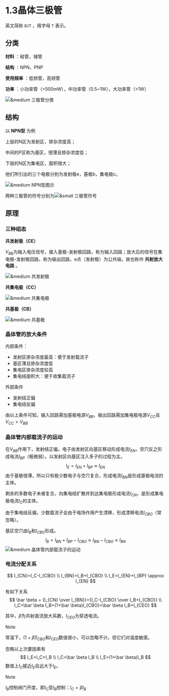 # 1.3晶体三极管

英文简称 `BJT` ，用字母 `T` 表示。

## 分类

**材料** ：硅管，锗管

**结构** ：NPN，PNP

**使用频率** ：低频管，高频管

**功率** ：小功率管（<500mW），中功率管（0.5~1W），大功率管（>1W）

![&medium 三极管分类](./images/三极管分类.png)

## 结构

以 **NPN型** 为例

上层的N区为发射区，掺杂浓度高；

中间的P区称为基区，很薄且掺杂浓度低；

下层的N区为集电区，面积很大；

他们所引出的三个电极分别为发射极e，基极b，集电极c。

![&medium NPN型图示](./images/NPN型图示.png)

两种三极管的符号分别为![&small 三极管符号](./images/三极管符号.png)

## 原理

### 三种组态



**共发射极（CE）**

$V_{BB}$为输入电压信号，接入基极-发射极回路，称为输入回路；放大后的信号在集电极-发射极回路，称为输出回路，e点（发射极）为公共端，故也称作 **共射放大电路** 。

![&medium 共发射极](./images/共发射极.png)

**共集电极（CC）**

![&medium 共集电极](./images/共集电极.png)

**共基极（CB）**



![&medium 共基极](./images/共基极.png)

### 晶体管的放大条件

内部条件：

- 发射区掺杂浓度最高：便于发射载流子
- 基区薄且掺杂浓度低
- 集电区掺杂浓度较高
- 集电结面积大：便于收集载流子

外部条件

- 发射结正偏
- 集电结反偏

由以上条件可知，输入回路需加基极电源$V_{BB}$，输出回路需加集电极电源$V_{CC}$且$V_{CC}>V_{BB}$

### 晶体管内部载流子的运动

在$V_{BB}$作用下，发射结正偏，电子由发射区向基区移动形成电流$I_{EN}$，空穴反之形成电流$I_{BP}$（极微弱）。以发射区向基区注入多子的过程为主。
$$
I_E=I_{EN}+I_{BP} \approx I_{EN}
$$
由于基极很薄，所以只有极少数电子与空穴复合，形成电流$I_{BN}$是形成基极电流的主体。

剩余的多数电子未被复合，向集电结扩散并到达集电极形成电流$I_{CN}$，是形成集电极电流$I_C$的主体。

由于集电结反偏，少数载流子会由于电场作用产生漂移，形成漂移电流$I_{CBO}$（常忽略）。

基区空穴由$I_B$和$I_{CBO}$形成。
$$
I_B=I_{BN}+I_{BP}-I_{CBO} \approx I_{BN} - I_{CBO} \approx I_{BN}
$$
![&medium 晶体管内部载流子的运动](./images/晶体管内部载流子的运动.png)

### 电流分配关系

$$
I_{CN}=I_C-I_{CBO} \\
I_{BN}=I_B+I_{CBO} \\
I_E=I_{EN}+I_{BP} \approx I_{EN}
$$

有如下关系
$$
\bar \beta = {I_{CN} \over I_{BN}}={I_C-I_{CBO} \over I_B+I_{CBO}} \\
I_C=\bar \beta I_B+(1+\bar \beta)I_{CBO}=\bar \beta I_B+I_{CEO}
$$


其中，$\bar \beta$为共射直流放大系数，$I_{CEO}$为穿透电流。

> [!note]
>
> 常温下，$(1+\bar \beta)I_{CBO}$和$I_{CEO}$数值很小，可以忽略不计。但它们对温度敏感。

忽略以上次要因素有
$$
I_E=I_C+I_B \\
I_C=\bar \beta I_B \\
I_E=(1+\bar \beta)I_B
$$
数值上$I_C$接近$I_E$且远大于$I_E$。

> [!note]
>
> $I_B$控制闸门开度，即$I_C$受$I_B$控制：$I_C=\beta I_B$ 
